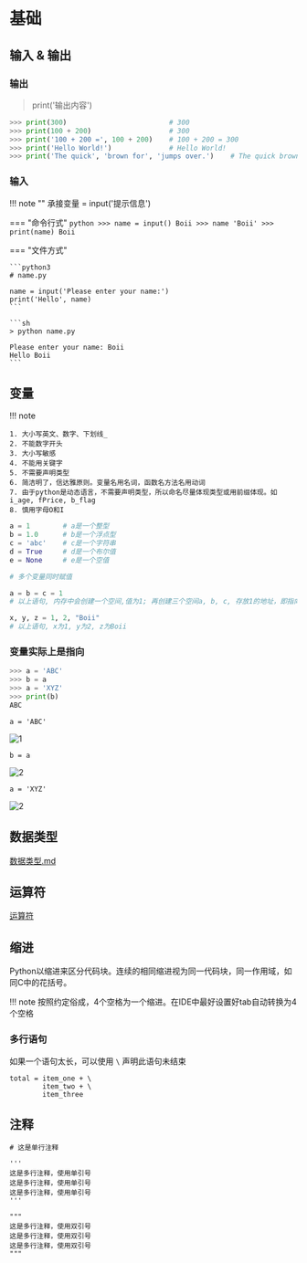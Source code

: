 # 基础
## 输入 & 输出

### 输出
> print('输出内容')

```python
>>> print(300)                         # 300
>>> print(100 + 200)                   # 300
>>> print('100 + 200 =', 100 + 200)    # 100 + 200 = 300
>>> print('Hello World!')              # Hello World!
>>> print('The quick', 'brown for', 'jumps over.')    # The quick brown for jumps over.
```

### 输入

!!! note ""
    承接变量 = input('提示信息')

=== "命令行式"
    ```python
    >>> name = input()
    Boii
    >>> name
    'Boii'
    >>> print(name)
    Boii
    ```

=== "文件方式"

    ```python3
    # name.py

    name = input('Please enter your name:')
    print('Hello', name)
    ```

    ```sh
    > python name.py

    Please enter your name: Boii
    Hello Boii
    ```

## 变量

!!! note

    1. 大小写英文、数字、下划线_
    2. 不能数字开头
    3. 大小写敏感
    4. 不能用关键字
    5. 不需要声明类型
    6. 简洁明了，信达雅原则。变量名用名词，函数名方法名用动词
    7. 由于python是动态语言，不需要声明类型，所以命名尽量体现类型或用前缀体现。如 i_age, fPrice, b_flag
    8. 慎用字母O和I

```python
a = 1        # a是一个整型
b = 1.0      # b是一个浮点型
c = 'abc'    # c是一个字符串
d = True     # d是一个布尔值
e = None     # e是一个空值

# 多个变量同时赋值

a = b = c = 1
# 以上语句, 内存中会创建一个空间,值为1; 再创建三个空间a, b, c, 存放1的地址，即指向1那块内存

x, y, z = 1, 2, "Boii"
# 以上语句, x为1, y为2, z为Boii
```

### 变量实际上是指向

```python
>>> a = 'ABC'
>>> b = a
>>> a = 'XYZ'
>>> print(b)
ABC
```

`a = 'ABC'`

![1](https://cdn.jsdelivr.net/gh/TCP404/Picgo/blog/illustration-pic/Py/2-1.png)


`b = a`

![2](https://cdn.jsdelivr.net/gh/TCP404/Picgo/blog/illustration-pic/Py/2-2.png)


`a = 'XYZ'`

![2](https://cdn.jsdelivr.net/gh/TCP404/Picgo/blog/illustration-pic/Py/2-3.png)


## 数据类型

[数据类型.md](https://tcp404.com/2020/07/09/Python%E3%80%90No-4%E3%80%91%E6%95%B0%E6%8D%AE%E7%B1%BB%E5%9E%8B/)


## 运算符

[运算符](https://tcp404.com/2020/07/10/Python%E3%80%90No-5%E3%80%91%E8%BF%90%E7%AE%97%E7%AC%A6/)


## 缩进
Python以缩进来区分代码块。连续的相同缩进视为同一代码块，同一作用域，如同C中的花括号。

!!! note
    按照约定俗成，4个空格为一个缩进。在IDE中最好设置好tab自动转换为4个空格

### 多行语句
如果一个语句太长，可以使用 `\` 声明此语句未结束

```python3
total = item_one + \
        item_two + \
        item_three
```

## 注释
```python3
# 这是单行注释

'''
这是多行注释，使用单引号
这是多行注释，使用单引号
这是多行注释，使用单引号
'''

"""
这是多行注释，使用双引号
这是多行注释，使用双引号
这是多行注释，使用双引号
"""
```